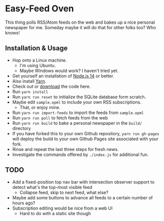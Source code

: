 # Easy-Feed Oven

This thing polls RSS/Atom feeds on the web and bakes up a nice personal
newspaper for me. Someday maybe it will do that for other folks too?
Who knows!

## Installation & Usage

* Hop onto a Linux machine.
  * I'm using Ubuntu.
  * Maybe Windows would work? I haven't tried yet.
* Get yourself an installation of [Node.js 14](nodejs) or better.
* Also install [Yarn](yarn).
* Check out or [download](download) the code here.
* Run `yarn install`
* Run `yarn run reset` to initialize the SQLite database form scratch.
* Maybe edit `sample.opml` to include your own RSS subscriptions.
  * That, or enjoy mine.
* Run `yarn run import-feeds` to import the feeds from `sample.opml`
* Run `yarn run poll` to fetch feeds from the web
* Run `yarn run build` to bake a personal newspaper in the `build/` directory
* If you have forked this to your own Github repository, `yarn run gh-pages` will deploy the build to your own Github Pages site associated with your fork.
* Rinse and repeat the last three steps for fresh news.
* Investigate the commands offered by `./index.js` for additional fun.

[download]: https://github.com/lmorchard/easy-feed-oven/archive/main.zip
[nodejs]: https://nodejs.org/en/download/current/
[yarn]: https://classic.yarnpkg.com/en/

## TODO

* Add a fixed-position top nav bar with intersection observer support to detect what's the top-most visible feed
  * Collapse feed, skip to next feed, what else?
* Maybe add some buttons to advance all feeds to a certain number of hours ago?
* Subscription editing would be nice from a web UI
  * Hard to do with a static site though
